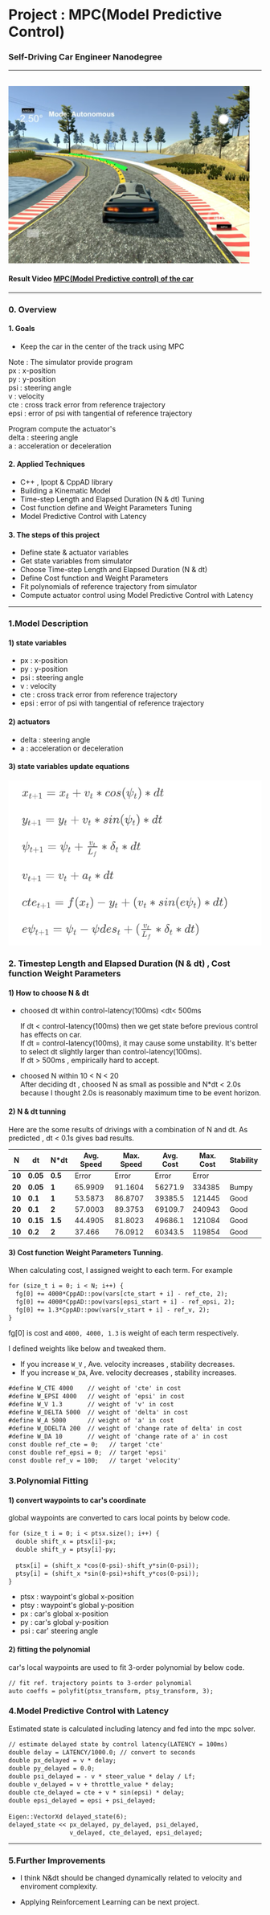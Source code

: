 
# Project : **MPC(Model Predictive Control)**
### Self-Driving Car Engineer Nanodegree
---

<br>
<img src="./reflection_img/MPC_Project.PNG" width="480" alt="Combined Image" />

#### Result Video [ MPC(Model Predictive control) of the car](https://youtu.be/giFZAdzGf6o)<br>

---

### 0. Overview<br>

#### 1. Goals
  * Keep the car in the center of the track using MPC<br>

  Note : The simulator provide program<br>
  px : x-position<br>
  py : y-position<br>
  psi : steering angle<br>
  v : velocity<br>
  cte : cross track error from reference trajectory<br>
  epsi : error of psi with tangential of reference trajectory<br>

  Program compute the actuator's<br>
  delta : steering angle<br>
  a : acceleration or deceleration<br>

#### 2. Applied Techniques
* C++ , Ipopt & CppAD library
* Building a Kinematic Model
* Time-step Length and Elapsed Duration (N & dt) Tuning
* Cost function define and Weight Parameters Tuning
* Model Predictive Control with Latency

#### 3. The steps of this project
* Define state & actuator variables
* Get state variables from simulator
* Choose Time-step Length and Elapsed Duration (N & dt)
* Define Cost function and Weight Parameters
* Fit polynomials of reference trajectory from simulator
* Compute actuator control using Model Predictive Control with Latency
---

### 1.Model Description
#### 1) state variables
* px : x-position<br>
* py : y-position<br>
* psi : steering angle<br>
* v : velocity<br>
* cte : cross track error from reference trajectory <br>
* epsi : error of psi with tangential of reference trajectory<br>

#### 2) actuators
* delta : steering angle<br>
* a : acceleration or deceleration<br>


#### 3) state variables update equations
![img](reflection_img/update_equation.png)


### 2. Timestep Length and Elapsed Duration (N & dt) , Cost function Weight Parameters
#### 1) How to choose N & dt
* choosed dt within control-latency(100ms) <dt< 500ms

  If dt < control-latency(100ms) then we get state before previous control has effects on car.<br>
  If dt = control-latency(100ms), it may cause some unstability. It's better to select dt slightly larger than  control-latency(100ms).<br>
  If dt > 500ms , empirically hard to accept.


* choosed N within  10 < N < 20 <br>
After deciding dt , choosed N as small as possible and N*dt < 2.0s because I thought 2.0s is reasonably maximum time to be event horizon.

#### 2) N & dt tunning
Here are the some results of drivings with a combination of N and dt.
As predicted , dt < 0.1s gives bad results.

| **N**  | **dt**   | **N\*dt** | **Avg. Speed** | **Max. Speed** | **Avg. Cost** | **Max. Cost** | **Stability** |
| ------ | -------- | --------- | -------------- | -------------- | ------------- | ------------- | ------------- |
| **10** | **0.05** | **0.5**   | Error          | Error          | Error         | Error         |               |
| **20** | **0.05** | **1**     | 65.9909        | 91.1604        | 56271.9       | 334385        | Bumpy         |
| **10** | **0.1**  | **1**     | 53.5873        | 86.8707        | 39385.5       | 121445        | Good     |
| **20** | **0.1**  | **2**     | 57.0003        | 89.3753        | 69109.7       | 240943        | Good     |
| **10** | **0.15** | **1.5**   | 44.4905        | 81.8023        | 49686.1       | 121084        | Good     |
| **10** | **0.2**  | **2**     | 37.466         | 76.0912        | 60343.5       | 119854        | Good     |

#### 3) Cost function Weight Parameters Tunning.
When calculating cost, I assigned weight to each term.
For example
```
for (size_t i = 0; i < N; i++) {
  fg[0] += 4000*CppAD::pow(vars[cte_start + i] - ref_cte, 2);
  fg[0] += 4000*CppAD::pow(vars[epsi_start + i] - ref_epsi, 2);
  fg[0] += 1.3*CppAD::pow(vars[v_start + i] - ref_v, 2);
}
```
fg[0] is cost and `4000, 4000, 1.3` is weight of each term respectively.

I defined weights like below and tweaked them.
* If you increase `W_V` , Ave. velocity increases , stability decreases.
* If you increase `W_DA`, Ave. velocity decreases , stability increases.

```
#define W_CTE 4000    // weight of 'cte' in cost
#define W_EPSI 4000   // weight of 'epsi' in cost
#define W_V 1.3       // weight of 'v' in cost
#define W_DELTA 5000  // weight of 'delta' in cost
#define W_A 5000      // weight of 'a' in cost
#define W_DDELTA 200  // weight of 'change rate of delta' in cost
#define W_DA 10       // weight of 'change rate of a' in cost
const double ref_cte = 0;   // target 'cte'
const double ref_epsi = 0;  // target 'epsi'
const double ref_v = 100;   // target 'velocity'

```

### 3.Polynomial Fitting

#### 1) convert waypoints to car's coordinate
global waypoints are converted to cars local points by below code.
```
for (size_t i = 0; i < ptsx.size(); i++) {
  double shift_x = ptsx[i]-px;
  double shift_y = ptsy[i]-py;

  ptsx[i] = (shift_x *cos(0-psi)-shift_y*sin(0-psi));
  ptsy[i] = (shift_x *sin(0-psi)+shift_y*cos(0-psi));
}
```
* ptsx : waypoint's global x-position
* ptsy : waypoint's global y-position
* px : car's global x-position
* py : car's global y-position
* psi : car' steering angle

#### 2) fitting the polynomial
car's local waypoints are used to fit 3-order polynomial by below code.
```
// fit ref. trajectory points to 3-order polynomial
auto coeffs = polyfit(ptsx_transform, ptsy_transform, 3);
```

### 4.Model Predictive Control with Latency
Estimated state is calculated including latency and fed into the mpc solver.

```
// estimate delayed state by control latency(LATENCY = 100ms)
double delay = LATENCY/1000.0; // convert to seconds
double px_delayed = v * delay;
double py_delayed = 0.0;
double psi_delayed = - v * steer_value * delay / Lf;
double v_delayed = v + throttle_value * delay;
double cte_delayed = cte + v * sin(epsi) * delay;
double epsi_delayed = epsi + psi_delayed;

Eigen::VectorXd delayed_state(6);
delayed_state << px_delayed, py_delayed, psi_delayed,
                 v_delayed, cte_delayed, epsi_delayed;
```


---

### 5.Further Improvements
* I think N&dt should be changed dynamically related to velocity and enviroment complexity.<br>

* Applying Reinforcement Learning can be next project.

